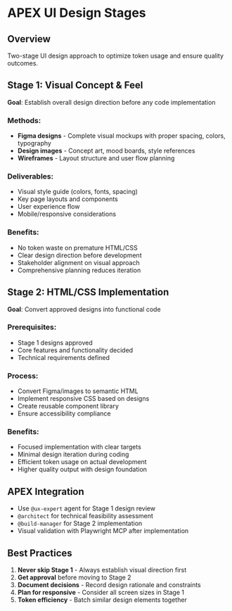 # APEX UI Design Stages

## Overview
Two-stage UI design approach to optimize token usage and ensure quality outcomes.

## Stage 1: Visual Concept & Feel
**Goal**: Establish overall design direction before any code implementation

### Methods:
- **Figma designs** - Complete visual mockups with proper spacing, colors, typography
- **Design images** - Concept art, mood boards, style references
- **Wireframes** - Layout structure and user flow planning

### Deliverables:
- Visual style guide (colors, fonts, spacing)
- Key page layouts and components
- User experience flow
- Mobile/responsive considerations

### Benefits:
- No token waste on premature HTML/CSS
- Clear design direction before development
- Stakeholder alignment on visual approach
- Comprehensive planning reduces iteration

## Stage 2: HTML/CSS Implementation
**Goal**: Convert approved designs into functional code

### Prerequisites:
- Stage 1 designs approved
- Core features and functionality decided
- Technical requirements defined

### Process:
- Convert Figma/images to semantic HTML
- Implement responsive CSS based on designs
- Create reusable component library
- Ensure accessibility compliance

### Benefits:
- Focused implementation with clear targets
- Minimal design iteration during coding
- Efficient token usage on actual development
- Higher quality output with design foundation

## APEX Integration
- Use `@ux-expert` agent for Stage 1 design review
- `@architect` for technical feasibility assessment
- `@build-manager` for Stage 2 implementation
- Visual validation with Playwright MCP after implementation

## Best Practices
1. **Never skip Stage 1** - Always establish visual direction first
2. **Get approval** before moving to Stage 2
3. **Document decisions** - Record design rationale and constraints
4. **Plan for responsive** - Consider all screen sizes in Stage 1
5. **Token efficiency** - Batch similar design elements together